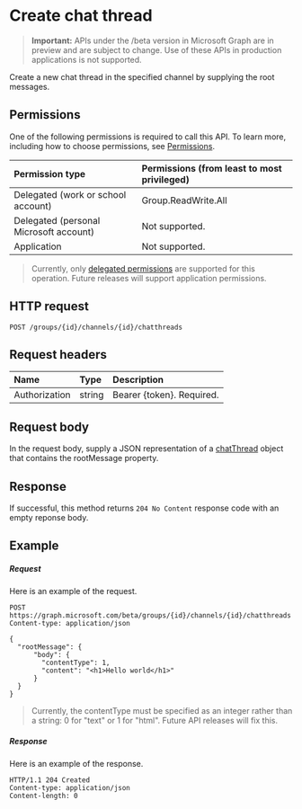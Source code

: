 # Create chat thread

> **Important:** APIs under the /beta version in Microsoft Graph are in preview and are subject to change. Use of these APIs in production applications is not supported.

Create a new chat thread in the specified channel by supplying the root messages.

## Permissions
One of the following permissions is required to call this API. To learn more, including how to choose permissions, see [Permissions](../../../concepts/permissions_reference.md).

|Permission type      | Permissions (from least to most privileged)              |
|:--------------------|:---------------------------------------------------------|
|Delegated (work or school account) | Group.ReadWrite.All    |
|Delegated (personal Microsoft account) | Not supported.    |
|Application | Not supported. |

> Currently, only [delegated permissions](../../../concepts/permissions_reference.md) are supported for this operation.  Future releases will support application permissions. 

## HTTP request
<!-- { "blockType": "ignored" } -->
```http
POST /groups/{id}/channels/{id}/chatthreads
```
## Request headers
| Name       | Type | Description|
|:---------------|:--------|:----------|
| Authorization  | string  | Bearer {token}. Required. |

## Request body
In the request body, supply a JSON representation of a [chatThread](../resources/chatthread.md) object that contains the rootMessage property.

## Response

If successful, this method returns `204 No Content` response code with an empty reponse body.

## Example
##### Request
Here is an example of the request.
<!-- {
  "blockType": "request",
  "name": "create_chatthread_from_channel"
}-->
```http
POST https://graph.microsoft.com/beta/groups/{id}/channels/{id}/chatthreads
Content-type: application/json

{
  "rootMessage": {
      "body": {
        "contentType": 1,
        "content": "<h1>Hello world</h1>"
      }
  }
}
```

> Currently, the contentType must be specified as an integer rather than a string: 0 for "text" or 1 for "html".  Future API releases will fix this.

##### Response

Here is an example of the response.
<!-- {
  "blockType": "response",
  "truncated": true,
  "@odata.type": "microsoft.graph.chatThread"
} -->
```http
HTTP/1.1 204 Created
Content-type: application/json
Content-length: 0
```

<!-- uuid: 8fcb5dbc-d5aa-4681-8e31-b001d5168d79
2015-10-25 14:57:30 UTC -->
<!-- {
  "type": "#page.annotation",
  "description": "Create thread",
  "keywords": "",
  "section": "documentation",
  "tocPath": ""
}-->
